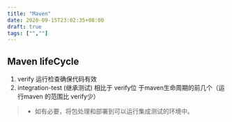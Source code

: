 ```yaml
---
title: "Maven"
date: 2020-09-15T23:02:35+08:00
draft: true
tags: ["",""]
---
```

## Maven lifeCycle
1. verify 运行检查确保代码有效
2. integration-test (继承测试) 相比于 verify位 于maven生命周期的前几个（运行maven 的范围比 verify少）
>- 如有必要，将包处理和部署到可以运行集成测试的环境中。